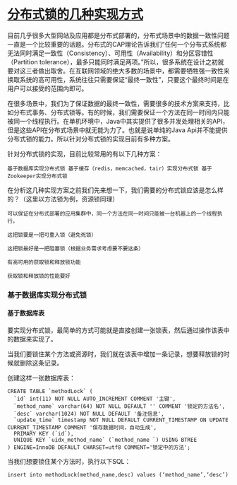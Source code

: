 # [分布式锁的几种实现方式](https://www.hollischuang.com/archives/1716)

目前几乎很多大型网站及应用都是分布式部署的，分布式场景中的数据一致性问题一直是一个比较重要的话题。分布式的CAP理论告诉我们“任何一个分布式系统都无法同时满足一致性（Consistency）、可用性（Availability）和分区容错性（Partition tolerance），最多只能同时满足两项。”所以，很多系统在设计之初就要对这三者做出取舍。在互联网领域的绝大多数的场景中，都需要牺牲强一致性来换取系统的高可用性，系统往往只需要保证“最终一致性”，只要这个最终时间是在用户可以接受的范围内即可。

在很多场景中，我们为了保证数据的最终一致性，需要很多的技术方案来支持，比如分布式事务、分布式锁等。有的时候，我们需要保证一个方法在同一时间内只能被同一个线程执行。在单机环境中，Java中其实提供了很多并发处理相关的API，但是这些API在分布式场景中就无能为力了。也就是说单纯的Java Api并不能提供分布式锁的能力。所以针对分布式锁的实现目前有多种方案。

针对分布式锁的实现，目前比较常用的有以下几种方案：

```
基于数据库实现分布式锁 基于缓存（redis，memcached，tair）实现分布式锁 基于Zookeeper实现分布式锁
```

在分析这几种实现方案之前我们先来想一下，我们需要的分布式锁应该是怎么样的？（这里以方法锁为例，资源锁同理）

```
可以保证在分布式部署的应用集群中，同一个方法在同一时间只能被一台机器上的一个线程执行。

这把锁要是一把可重入锁（避免死锁）

这把锁最好是一把阻塞锁（根据业务需求考虑要不要这条）

有高可用的获取锁和释放锁功能

获取锁和释放锁的性能要好
```

### 基于数据库实现分布式锁

#### 基于数据库表

要实现分布式锁，最简单的方式可能就是直接创建一张锁表，然后通过操作该表中的数据来实现了。

当我们要锁住某个方法或资源时，我们就在该表中增加一条记录，想要释放锁的时候就删除这条记录。

创建这样一张数据库表：

    CREATE TABLE `methodLock` (
      `id` int(11) NOT NULL AUTO_INCREMENT COMMENT '主键',
      `method_name` varchar(64) NOT NULL DEFAULT '' COMMENT '锁定的方法名',
      `desc` varchar(1024) NOT NULL DEFAULT '备注信息',
      `update_time` timestamp NOT NULL DEFAULT CURRENT_TIMESTAMP ON UPDATE CURRENT_TIMESTAMP COMMENT '保存数据时间，自动生成',
      PRIMARY KEY (`id`),
      UNIQUE KEY `uidx_method_name` (`method_name `) USING BTREE
    ) ENGINE=InnoDB DEFAULT CHARSET=utf8 COMMENT='锁定中的方法';

当我们想要锁住某个方法时，执行以下SQL：

```
insert into methodLock(method_name,desc) values (‘method_name’,‘desc’)
```



